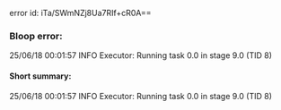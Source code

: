 error id: iTa/SWmNZj8Ua7RIf+cR0A==
### Bloop error:

25/06/18 00:01:57 INFO Executor: Running task 0.0 in stage 9.0 (TID 8)
#### Short summary: 

25/06/18 00:01:57 INFO Executor: Running task 0.0 in stage 9.0 (TID 8)
